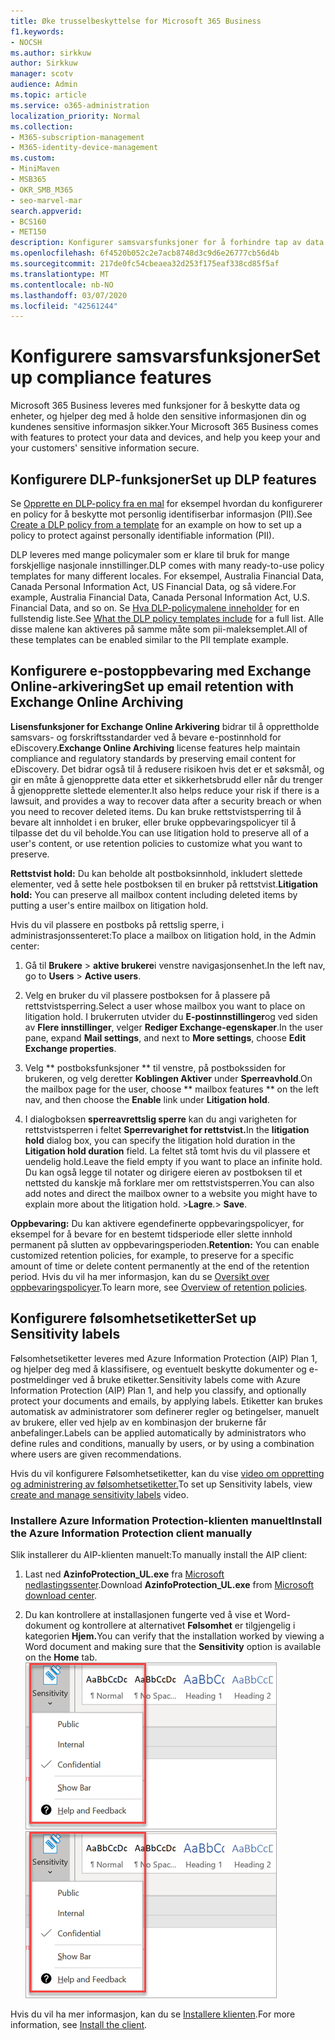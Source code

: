 ```yaml
---
title: Øke trusselbeskyttelse for Microsoft 365 Business
f1.keywords:
- NOCSH
ms.author: sirkkuw
author: Sirkkuw
manager: scotv
audience: Admin
ms.topic: article
ms.service: o365-administration
localization_priority: Normal
ms.collection:
- M365-subscription-management
- M365-identity-device-management
ms.custom:
- MiniMaven
- MSB365
- OKR_SMB_M365
- seo-marvel-mar
search.appverid:
- BCS160
- MET150
description: Konfigurer samsvarsfunksjoner for å forhindre tap av data og bidra til å holde kundenes sensitive informasjon sikret.
ms.openlocfilehash: 6f4520b052c2e7acb8748d3c9d6e26777cb56d4b
ms.sourcegitcommit: 217de0fc54cbeaea32d253f175eaf338cd85f5af
ms.translationtype: MT
ms.contentlocale: nb-NO
ms.lasthandoff: 03/07/2020
ms.locfileid: "42561244"
---
```

# <a name="set-up-compliance-features"></a><span data-ttu-id="2177e-103">Konfigurere samsvarsfunksjoner</span><span class="sxs-lookup"><span data-stu-id="2177e-103">Set up compliance features</span></span>

<span data-ttu-id="2177e-104">Microsoft 365 Business leveres med funksjoner for å beskytte data og enheter, og hjelper deg med å holde den sensitive informasjonen din og kundenes sensitive informasjon sikker.</span><span class="sxs-lookup"><span data-stu-id="2177e-104">Your Microsoft 365 Business comes with features to protect your data and devices, and help you keep your and your customers' sensitive information secure.</span></span>

## <a name="set-up-dlp-features"></a><span data-ttu-id="2177e-105">Konfigurere DLP-funksjoner</span><span class="sxs-lookup"><span data-stu-id="2177e-105">Set up DLP features</span></span>

<span data-ttu-id="2177e-106">Se [Opprette en DLP-policy fra en mal](https://support.office.com/article/59414438-99f5-488b-975c-5023f2254369) for eksempel hvordan du konfigurerer en policy for å beskytte mot personlig identifiserbar informasjon (PII).</span><span class="sxs-lookup"><span data-stu-id="2177e-106">See [Create a DLP policy from a template](https://support.office.com/article/59414438-99f5-488b-975c-5023f2254369) for an example on how to set up a policy to protect against personally identifiable information (PII).</span></span> 
  
<span data-ttu-id="2177e-107">DLP leveres med mange policymaler som er klare til bruk for mange forskjellige nasjonale innstillinger.</span><span class="sxs-lookup"><span data-stu-id="2177e-107">DLP comes with many ready-to-use policy templates for many different locales.</span></span> <span data-ttu-id="2177e-108">For eksempel, Australia Financial Data, Canada Personal Information Act, US Financial Data, og så videre.</span><span class="sxs-lookup"><span data-stu-id="2177e-108">For example, Australia Financial Data, Canada Personal Information Act, U.S. Financial Data, and so on.</span></span> <span data-ttu-id="2177e-109">Se [Hva DLP-policymalene inneholder](https://support.office.com/article/c2e588d3-8f4f-4937-a286-8c399f28953a) for en fullstendig liste.</span><span class="sxs-lookup"><span data-stu-id="2177e-109">See [What the DLP policy templates include](https://support.office.com/article/c2e588d3-8f4f-4937-a286-8c399f28953a) for a full list.</span></span> <span data-ttu-id="2177e-110">Alle disse malene kan aktiveres på samme måte som pii-maleksemplet.</span><span class="sxs-lookup"><span data-stu-id="2177e-110">All of these templates can be enabled similar to the PII template example.</span></span> 
  
## <a name="set-up-email-retention-with-exchange-online-archiving"></a><span data-ttu-id="2177e-111">Konfigurere e-postoppbevaring med Exchange Online-arkivering</span><span class="sxs-lookup"><span data-stu-id="2177e-111">Set up email retention with Exchange Online Archiving</span></span>

 <span data-ttu-id="2177e-112">**Lisensfunksjoner for Exchange Online Arkivering** bidrar til å opprettholde samsvars- og forskriftsstandarder ved å bevare e-postinnhold for eDiscovery.</span><span class="sxs-lookup"><span data-stu-id="2177e-112">**Exchange Online Archiving** license features help maintain compliance and regulatory standards by preserving email content for eDiscovery.</span></span> <span data-ttu-id="2177e-113">Det bidrar også til å redusere risikoen hvis det er et søksmål, og gir en måte å gjenopprette data etter et sikkerhetsbrudd eller når du trenger å gjenopprette slettede elementer.</span><span class="sxs-lookup"><span data-stu-id="2177e-113">It also helps reduce your risk if there is a lawsuit, and provides a way to recover data after a security breach or when you need to recover deleted items.</span></span> <span data-ttu-id="2177e-114">Du kan bruke rettstvistsperring til å bevare alt innholdet i en bruker, eller bruke oppbevaringspolicyer til å tilpasse det du vil beholde.</span><span class="sxs-lookup"><span data-stu-id="2177e-114">You can use litigation hold to preserve all of a user's content, or use retention policies to customize what you want to preserve.</span></span>
  
<span data-ttu-id="2177e-115">**Rettstvist hold:** Du kan beholde alt postboksinnhold, inkludert slettede elementer, ved å sette hele postboksen til en bruker på rettstvist.</span><span class="sxs-lookup"><span data-stu-id="2177e-115">**Litigation hold:** You can preserve all mailbox content including deleted items by putting a user's entire mailbox on litigation hold.</span></span> 
    
<span data-ttu-id="2177e-116">Hvis du vil plassere en postboks på rettslig sperre, i administrasjonssenteret:</span><span class="sxs-lookup"><span data-stu-id="2177e-116">To place a mailbox on litigation hold, in the Admin center:</span></span>
    
1. <span data-ttu-id="2177e-117">Gå til **Brukere** \> **aktive brukere**i venstre navigasjonsenhet.</span><span class="sxs-lookup"><span data-stu-id="2177e-117">In the left nav, go to **Users** \> **Active users**.</span></span>
    
2. <span data-ttu-id="2177e-118">Velg en bruker du vil plassere postboksen for å plassere på rettstvistsperring.</span><span class="sxs-lookup"><span data-stu-id="2177e-118">Select a user whose mailbox you want to place on litigation hold.</span></span> <span data-ttu-id="2177e-119">I brukerruten utvider du **E-postinnstillinger**og ved siden av **Flere innstillinger**, velger **Rediger Exchange-egenskaper**.</span><span class="sxs-lookup"><span data-stu-id="2177e-119">In the user pane, expand **Mail settings**, and next to **More settings**, choose **Edit Exchange properties**.</span></span>
    
3. <span data-ttu-id="2177e-120">Velg \*\* postboksfunksjoner \*\* til venstre, på postbokssiden for brukeren, og velg deretter **Koblingen Aktiver** under **Sperreavhold**.</span><span class="sxs-lookup"><span data-stu-id="2177e-120">On the mailbox page for the user, choose \*\* mailbox features \*\* on the left nav, and then choose the **Enable** link under **Litigation hold**.</span></span>
    
4. <span data-ttu-id="2177e-121">I dialogboksen **sperreavrettslig sperre** kan du angi varigheten for rettstvistsperren i feltet **Sperrevarighet for rettstvist.**</span><span class="sxs-lookup"><span data-stu-id="2177e-121">In the **litigation hold** dialog box, you can specify the litigation hold duration in the **Litigation hold duration** field.</span></span> <span data-ttu-id="2177e-122">La feltet stå tomt hvis du vil plassere et uendelig hold.</span><span class="sxs-lookup"><span data-stu-id="2177e-122">Leave the field empty if you want to place an infinite hold.</span></span> <span data-ttu-id="2177e-123">Du kan også legge til notater og dirigere eieren av postboksen til et nettsted du kanskje må forklare mer om rettstvistsperren.</span><span class="sxs-lookup"><span data-stu-id="2177e-123">You can also add notes and direct the mailbox owner to a website you might have to explain more about the litigation hold.</span></span> <span data-ttu-id="2177e-124">\>**Lagre**.</span><span class="sxs-lookup"><span data-stu-id="2177e-124">\> **Save**.</span></span>
    
<span data-ttu-id="2177e-125">**Oppbevaring:** Du kan aktivere egendefinerte oppbevaringspolicyer, for eksempel for å bevare for en bestemt tidsperiode eller slette innhold permanent på slutten av oppbevaringsperioden.</span><span class="sxs-lookup"><span data-stu-id="2177e-125">**Retention:** You can enable customized retention policies, for example, to preserve for a specific amount of time or delete content permanently at the end of the retention period.</span></span> <span data-ttu-id="2177e-126">Hvis du vil ha mer informasjon, kan du se [Oversikt over oppbevaringspolicyer](https://support.office.com/article/5e377752-700d-4870-9b6d-12bfc12d2423).</span><span class="sxs-lookup"><span data-stu-id="2177e-126">To learn more, see [Overview of retention policies](https://support.office.com/article/5e377752-700d-4870-9b6d-12bfc12d2423).</span></span>

## <a name="set-up-sensitivity-labels"></a><span data-ttu-id="2177e-127">Konfigurere følsomhetsetiketter</span><span class="sxs-lookup"><span data-stu-id="2177e-127">Set up Sensitivity labels</span></span>

<span data-ttu-id="2177e-128">Følsomhetsetiketter leveres med Azure Information Protection (AIP) Plan 1, og hjelper deg med å klassifisere, og eventuelt beskytte dokumenter og e-postmeldinger ved å bruke etiketter.</span><span class="sxs-lookup"><span data-stu-id="2177e-128">Sensitivity labels come with Azure Information Protection (AIP) Plan 1, and help you classify, and optionally protect your documents and emails, by applying labels.</span></span> <span data-ttu-id="2177e-129">Etiketter kan brukes automatisk av administratorer som definerer regler og betingelser, manuelt av brukere, eller ved hjelp av en kombinasjon der brukerne får anbefalinger.</span><span class="sxs-lookup"><span data-stu-id="2177e-129">Labels can be applied automatically by administrators who define rules and conditions, manually by users, or by using a combination where users are given recommendations.</span></span>

<span data-ttu-id="2177e-130">Hvis du vil konfigurere Følsomhetsetiketter, kan du vise [video om oppretting og administrering av følsomhetsetiketter.](https://support.office.com/article/2fb96b54-7dd2-4f0c-ac8d-170790d4b8b9)</span><span class="sxs-lookup"><span data-stu-id="2177e-130">To set up Sensitivity labels, view [create and manage sensitivity labels](https://support.office.com/article/2fb96b54-7dd2-4f0c-ac8d-170790d4b8b9) video.</span></span>



### <a name="install-the-azure-information-protection-client-manually"></a><span data-ttu-id="2177e-131">Installere Azure Information Protection-klienten manuelt</span><span class="sxs-lookup"><span data-stu-id="2177e-131">Install the Azure Information Protection client manually</span></span>

<span data-ttu-id="2177e-132">Slik installerer du AIP-klienten manuelt:</span><span class="sxs-lookup"><span data-stu-id="2177e-132">To manually install the AIP client:</span></span>

1. <span data-ttu-id="2177e-133">Last ned **AzinfoProtection_UL.exe** fra [Microsoft nedlastingssenter](https://www.microsoft.com/download/details.aspx?id=53018).</span><span class="sxs-lookup"><span data-stu-id="2177e-133">Download **AzinfoProtection_UL.exe** from [Microsoft download center](https://www.microsoft.com/download/details.aspx?id=53018).</span></span>
 
2. <span data-ttu-id="2177e-134">Du kan kontrollere at installasjonen fungerte ved å vise et Word-dokument og kontrollere at alternativet **Følsomhet** er tilgjengelig i kategorien **Hjem.**</span><span class="sxs-lookup"><span data-stu-id="2177e-134">You can verify that the installation worked by viewing a Word document and making sure that the **Sensitivity** option is available on the **Home** tab.</span></span>
<br/><span data-ttu-id="2177e-135">![Rullegardinlisten Beskyttelse-fanen i et Word-dokument.](../media/word-sensitivity.png)</span><span class="sxs-lookup"><span data-stu-id="2177e-135">![Protection tab drop-down in a Word document.](../media/word-sensitivity.png)</span></span>

<span data-ttu-id="2177e-136">Hvis du vil ha mer informasjon, kan du se [Installere klienten](https://docs.microsoft.com/azure/information-protection/infoprotect-tutorial-step3).</span><span class="sxs-lookup"><span data-stu-id="2177e-136">For more information, see [Install the client](https://docs.microsoft.com/azure/information-protection/infoprotect-tutorial-step3).</span></span>
